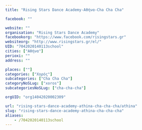 ```yaml
---
title: "Rising Stars Dance Academy-Αθήνα-Cha Cha Cha"

facebook: ""

website: ""
organisation: "Rising Stars Dance Academy"
facebookorg: "https://www.facebook.com/risingstars.gr"
websiteorg: "http://www.risingstars.gr/el/"
UID: "7042020140113school"
cities: ["Αθήνα"]
perioxi: ""
address: ""

places: [""]
categories: ["Χορός"]
subcategories: ["Cha Cha Cha"]
categoryNoSLug: ["xoros"]
subcategoriesNoSLug: ["cha-cha-cha"]

orgUID: "org14042020002309"

url: "rising-stars-dance-academy-athina-cha-cha-cha/athina"
slug: "rising-stars-dance-academy-athina-cha-cha-cha"
aliases:
    - /7042020140113school
---
```






